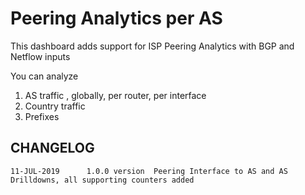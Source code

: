 # Peering Analytics per AS 

This dashboard adds support for ISP Peering Analytics with BGP and Netflow inputs 

You can analyze

1. AS traffic , globally, per router, per interface
2. Country traffic
3. Prefixes 



CHANGELOG
-----------

````
11-JUL-2019      1.0.0 version  Peering Interface to AS and AS Drilldowns, all supporting counters added 


````
